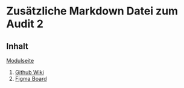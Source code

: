 # Zusätzliche Markdown Datei zum Audit 2

## Inhalt

[Modulseite](https://cnoss.github.io/entwicklungsprojekt/)

1. [Github Wiki](https://github.com/MaximilianKellner/ep-2024-web-development/wiki)
2. [Figma Board](https://www.figma.com/design/1d2WAvUdmQzE3XeQE9euPE/Ep-2024-Entwicklungsprojekt-Web-Development---Design?node-id=69-254&t=uINNNlu7Eel3J4BA-1)